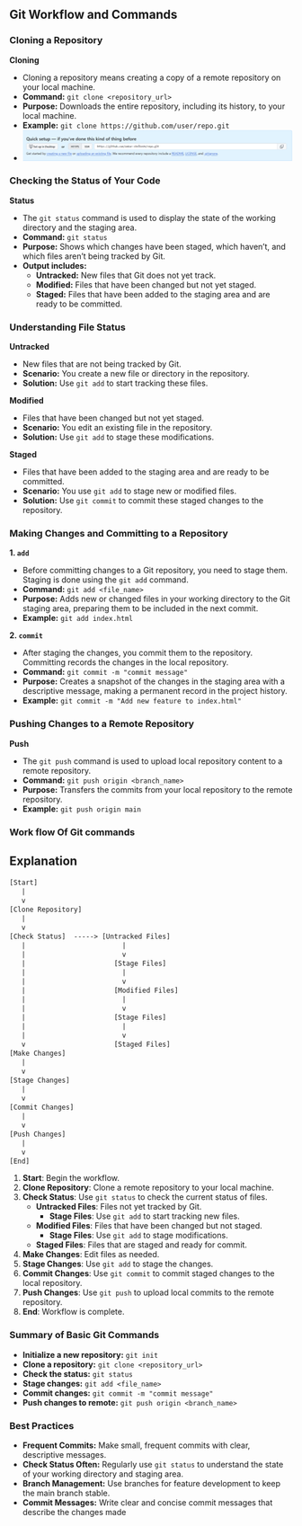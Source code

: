 ## Git Workflow and Commands

### Cloning a Repository

**Cloning**

-   Cloning a repository means creating a copy of a remote repository on your local machine.
-   **Command:** `git clone <repository_url>`
-   **Purpose:** Downloads the entire repository, including its history, to your local machine.
-   **Example:** `git clone https://github.com/user/repo.git`
-   ![alt text](Git/chapter/assets/clone.png)


### Checking the Status of Your Code

**Status**

-   The `git status` command is used to display the state of the working directory and the staging area.
-   **Command:** `git status`
-   **Purpose:** Shows which changes have been staged, which haven’t, and which files aren’t being tracked by Git.
-   **Output includes:**
    -   **Untracked:** New files that Git does not yet track.
    -   **Modified:** Files that have been changed but not yet staged.
    -   **Staged:** Files that have been added to the staging area and are ready to be committed.

### Understanding File Status

**Untracked**

-   New files that are not being tracked by Git.
-   **Scenario:** You create a new file or directory in the repository.
-   **Solution:** Use `git add` to start tracking these files.

**Modified**

-   Files that have been changed but not yet staged.
-   **Scenario:** You edit an existing file in the repository.
-   **Solution:** Use `git add` to stage these modifications.

**Staged**

-   Files that have been added to the staging area and are ready to be committed.
-   **Scenario:** You use `git add` to stage new or modified files.
-   **Solution:** Use `git commit` to commit these staged changes to the repository.

### Making Changes and Committing to a Repository

**1. `add`**

-   Before committing changes to a Git repository, you need to stage them. Staging is done using the `git add` command.
-   **Command:** `git add <file_name>`
-   **Purpose:** Adds new or changed files in your working directory to the Git staging area, preparing them to be included in the next commit.
-   **Example:** `git add index.html`

**2. `commit`**

-   After staging the changes, you commit them to the repository. Committing records the changes in the local repository.
-   **Command:** `git commit -m "commit message"`
-   **Purpose:** Creates a snapshot of the changes in the staging area with a descriptive message, making a permanent record in the project history.
-   **Example:** `git commit -m "Add new feature to index.html"`

### Pushing Changes to a Remote Repository

**Push**

-   The `git push` command is used to upload local repository content to a remote repository.
-   **Command:** `git push origin <branch_name>`
-   **Purpose:** Transfers the commits from your local repository to the remote repository.
-   **Example:** `git push origin main`

### Work flow Of Git commands
## Explanation
```plaintext
[Start]
   |
   v
[Clone Repository]
   |
   v
[Check Status]  -----> [Untracked Files] 
   |                        | 
   |                        v
   |                      [Stage Files] 
   |                        |
   |                        v
   |                      [Modified Files]
   |                        | 
   |                        v
   |                      [Stage Files] 
   |                        |
   |                        v
   v                      [Staged Files]
[Make Changes]
   |
   v
[Stage Changes]
   |
   v
[Commit Changes]
   |
   v
[Push Changes]
   |
   v
[End]
```
1.  **Start**: Begin the workflow.
2.  **Clone Repository**: Clone a remote repository to your local machine.
3.  **Check Status**: Use `git status` to check the current status of files.
    -   **Untracked Files**: Files not yet tracked by Git.
        -   **Stage Files**: Use `git add` to start tracking new files.
    -   **Modified Files**: Files that have been changed but not staged.
        -   **Stage Files**: Use `git add` to stage modifications.
    -   **Staged Files**: Files that are staged and ready for commit.
4.  **Make Changes**: Edit files as needed.
5.  **Stage Changes**: Use `git add` to stage the changes.
6.  **Commit Changes**: Use `git commit` to commit staged changes to the local repository.
7.  **Push Changes**: Use `git push` to upload local commits to the remote repository.
8.  **End**: Workflow is complete.

### Summary of Basic Git Commands

-   **Initialize a new repository:** `git init`
-   **Clone a repository:** `git clone <repository_url>`
-   **Check the status:** `git status`
-   **Stage changes:** `git add <file_name>`
-   **Commit changes:** `git commit -m "commit message"`
-   **Push changes to remote:** `git push origin <branch_name>`

### Best Practices

-   **Frequent Commits:** Make small, frequent commits with clear, descriptive messages.
-   **Check Status Often:** Regularly use `git status` to understand the state of your working directory and staging area.
-   **Branch Management:** Use branches for feature development to keep the main branch stable.
-   **Commit Messages:** Write clear and concise commit messages that describe the changes made
